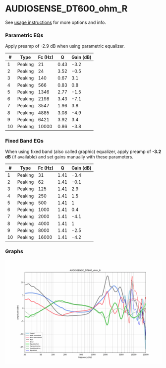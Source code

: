 # AUDIOSENSE_DT600_ohm_R
See [usage instructions](https://github.com/jaakkopasanen/AutoEq#usage) for more options and info.

### Parametric EQs
Apply preamp of -2.9 dB when using parametric equalizer.

|   # | Type    |   Fc (Hz) |    Q |   Gain (dB) |
|-----|---------|-----------|------|-------------|
|   1 | Peaking |        21 | 0.43 |        -3.2 |
|   2 | Peaking |        24 | 3.52 |        -0.5 |
|   3 | Peaking |       140 | 0.67 |         3.1 |
|   4 | Peaking |       566 | 0.83 |         0.8 |
|   5 | Peaking |      1346 | 2.77 |        -1.5 |
|   6 | Peaking |      2198 | 3.43 |        -7.1 |
|   7 | Peaking |      3547 | 1.96 |         3.8 |
|   8 | Peaking |      4885 | 3.08 |        -4.9 |
|   9 | Peaking |      6421 | 3.92 |         3.4 |
|  10 | Peaking |     10000 | 0.86 |        -3.8 |

### Fixed Band EQs
When using fixed band (also called graphic) equalizer, apply preamp of **-3.2 dB** (if available) and set gains manually with these parameters.

|   # | Type    |   Fc (Hz) |    Q |   Gain (dB) |
|-----|---------|-----------|------|-------------|
|   1 | Peaking |        31 | 1.41 |        -3.4 |
|   2 | Peaking |        62 | 1.41 |        -0.1 |
|   3 | Peaking |       125 | 1.41 |         2.9 |
|   4 | Peaking |       250 | 1.41 |         1.5 |
|   5 | Peaking |       500 | 1.41 |         1   |
|   6 | Peaking |      1000 | 1.41 |         0.4 |
|   7 | Peaking |      2000 | 1.41 |        -4.1 |
|   8 | Peaking |      4000 | 1.41 |         1   |
|   9 | Peaking |      8000 | 1.41 |        -2.5 |
|  10 | Peaking |     16000 | 1.41 |        -4.2 |

### Graphs
![](./AUDIOSENSE_DT600_ohm_R.png)

